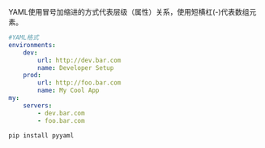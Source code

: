 YAML使用冒号加缩进的方式代表层级（属性）关系，使用短横杠(-)代表数组元素。

```yaml
#YAML格式
environments:
    dev:
        url: http://dev.bar.com
        name: Developer Setup
    prod:
        url: http://foo.bar.com
        name: My Cool App
my:
    servers:
        - dev.bar.com
        - foo.bar.com
```



```python
pip install pyyaml

```

